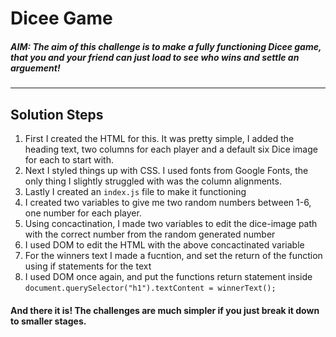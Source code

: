 # Dicee Game
##### AIM: The aim of this challenge is to make a fully functioning Dicee game, that you and your friend can just load to see who wins and settle an arguement!
***

## Solution Steps
1. First I created the HTML for this. It was pretty simple, I added the heading text, two columns for each player and a default six Dice image for each to start with.
2. Next I styled things up with CSS. I used fonts from Google Fonts, the only thing I slightly struggled with was the column alignments.
3. Lastly I created an `index.js` file to make it functioning
4. I created two variables to give me two random numbers between 1-6, one number for each player.
5. Using concactination, I made two variables to edit the dice-image path with the correct number from the random generated number
6. I used DOM to edit the HTML with the above concactinated variable
7. For the winners text I made a fucntion, and set the return of the function using if statements for the text
8. I used DOM once again, and put the functions return statement inside `document.querySelector("h1").textContent = winnerText();`

#### And there it is! The challenges are much simpler if you just break it down to smaller stages.
